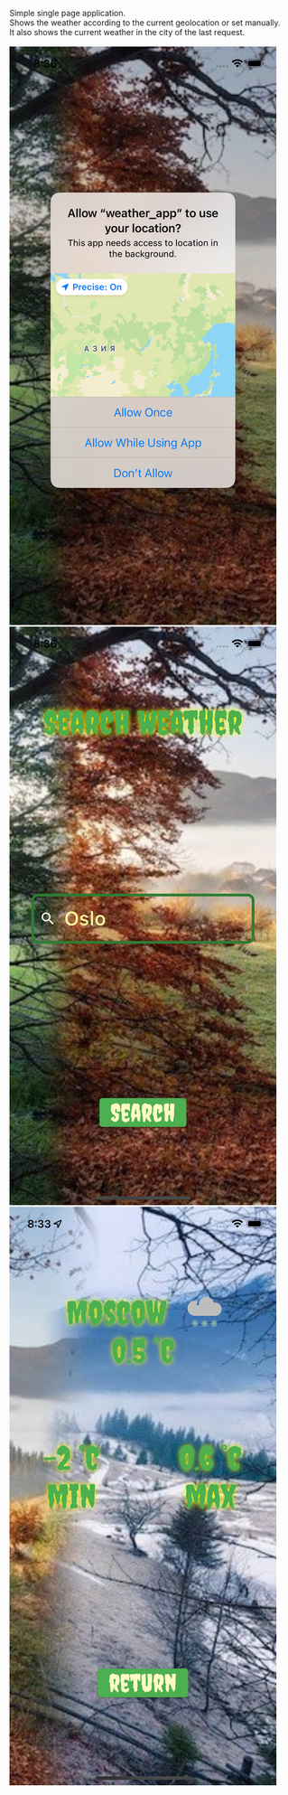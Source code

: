 Simple single page application.<br>
Shows the weather according to the current geolocation or set manually.<br>
It also shows the current weather in the city of the last request.<br><br>
![image](https://github.com/bogdanovMV/weather_app_with_BLoC/blob/master/example_screenshots/ScreenShot2.png)<br>
![image](https://github.com/bogdanovMV/weather_app_with_BLoC/blob/master/example_screenshots/ScreenShot3.png)<br>
![image](https://github.com/bogdanovMV/weather_app_with_BLoC/blob/master/example_screenshots/ScreenShot1.png)<br>